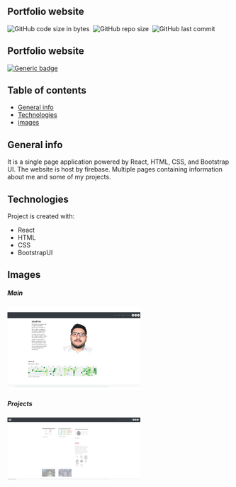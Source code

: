
## Portfolio website

![GitHub code size in bytes](https://img.shields.io/github/languages/code-size/MarioR9/portfolio2.0)&nbsp;
![GitHub repo size](https://img.shields.io/github/repo-size/MarioR9/portfolio2.0?color=g&label=Repo%20Size)&nbsp; 
![GitHub last commit](https://img.shields.io/github/last-commit/MarioR9/portfolio2.0)

## Portfolio website


[![Generic badge](https://img.shields.io/badge/Live-Web-blue.svg)](https://portfolio-7f8cc.web.app/home)&nbsp;

## Table of contents
* [General info](#general-info)
* [Technologies](#technologies)
* [images](#images)

## General info

It is a single page application powered by React, HTML, CSS, and Bootstrap UI. The website is host by firebase. Multiple pages containing information about me and some of my projects.
	
## Technologies

Project is created with:
* React 
* HTML
* CSS
* BootstrapUI


## Images

##### Main 
<img src="ReadmeImages/portfoliov2.png" width="300"> 

##### Projects 
<img src="ReadmeImages/projects.png" width="300"> 

